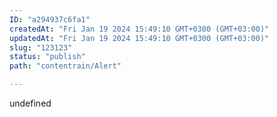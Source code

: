 ```yaml
---
ID: "a294937c6fa1"
createdAt: "Fri Jan 19 2024 15:49:10 GMT+0300 (GMT+03:00)"
updatedAt: "Fri Jan 19 2024 15:49:10 GMT+0300 (GMT+03:00)"
slug: "123123"
status: "publish"
path: "contentrain/Alert"

---
```

undefined